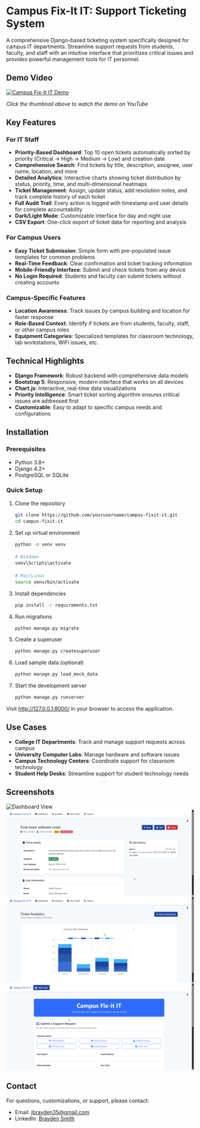 # Campus Fix-It IT: Support Ticketing System

A comprehensive Django-based ticketing system specifically designed for campus IT departments. Streamline support requests from students, faculty, and staff with an intuitive interface that prioritizes critical issues and provides powerful management tools for IT personnel.

## Demo Video

[![Campus Fix-It IT Demo](https://img.youtube.com/vi/r4GnLjBfXlA/0.jpg)](https://youtu.be/r4GnLjBfXlA)

*Click the thumbnail above to watch the demo on YouTube*

## Key Features

### For IT Staff
- **Priority-Based Dashboard**: Top 10 open tickets automatically sorted by priority (Critical → High → Medium → Low) and creation date
- **Comprehensive Search**: Find tickets by title, description, assignee, user name, location, and more
- **Detailed Analytics**: Interactive charts showing ticket distribution by status, priority, time, and multi-dimensional heatmaps
- **Ticket Management**: Assign, update status, add resolution notes, and track complete history of each ticket
- **Full Audit Trail**: Every action is logged with timestamp and user details for complete accountability
- **Dark/Light Mode**: Customizable interface for day and night use
- **CSV Export**: One-click export of ticket data for reporting and analysis

### For Campus Users
- **Easy Ticket Submission**: Simple form with pre-populated issue templates for common problems
- **Real-Time Feedback**: Clear confirmation and ticket tracking information
- **Mobile-Friendly Interface**: Submit and check tickets from any device
- **No Login Required**: Students and faculty can submit tickets without creating accounts

### Campus-Specific Features
- **Location Awareness**: Track issues by campus building and location for faster response
- **Role-Based Context**: Identify if tickets are from students, faculty, staff, or other campus roles
- **Equipment Categories**: Specialized templates for classroom technology, lab workstations, WiFi issues, etc.

## Technical Highlights
- **Django Framework**: Robust backend with comprehensive data models
- **Bootstrap 5**: Responsive, modern interface that works on all devices
- **Chart.js**: Interactive, real-time data visualizations
- **Priority Intelligence**: Smart ticket sorting algorithm ensures critical issues are addressed first
- **Customizable**: Easy to adapt to specific campus needs and configurations

## Installation

### Prerequisites
- Python 3.8+
- Django 4.2+
- PostgreSQL or SQLite

### Quick Setup
1. Clone the repository
   ```bash
   git clone https://github.com/yourusername/campus-fixit-it.git
   cd campus-fixit-it
   ```

2. Set up virtual environment
   ```bash
   python -m venv venv
   
   # Windows
   venv\Scripts\activate
   
   # Mac/Linux
   source venv/bin/activate
   ```

3. Install dependencies
   ```bash
   pip install -r requirements.txt
   ```

4. Run migrations
   ```bash
   python manage.py migrate
   ```

5. Create a superuser
   ```bash
   python manage.py createsuperuser
   ```

6. Load sample data (optional)
   ```bash
   python manage.py load_mock_data
   ```

7. Start the development server
   ```bash
   python manage.py runserver
   ```

Visit http://127.0.0.1:8000/ in your browser to access the application.

## Use Cases
- **College IT Departments**: Track and manage support requests across campus
- **University Computer Labs**: Manage hardware and software issues
- **Campus Technology Centers**: Coordinate support for classroom technology
- **Student Help Desks**: Streamline support for student technology needs

## Screenshots
![Dashboard View](screenshots/dashboard.gif)
![Ticket Detail](screenshots/ticket_detail.gif)
![Analytics Page](screenshots/analytics.gif)
![Public Submission Form](screenshots/public_form.gif)

## Contact
For questions, customizations, or support, please contact:
- Email: jbrayden35@gmail.com
- LinkedIn: [Brayden Smith](https://www.linkedin.com/in/braydenjsmith22/)
